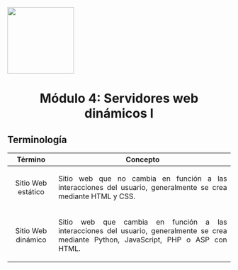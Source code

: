<p align="left">
  <img src="https://semanadelcannabis.cayetano.edu.pe/assets/img/logo-upch.png" width="150">
  <h1 align="center">Módulo 4: Servidores web dinámicos I</h1>
</p>

## Terminología

| Término  | Concepto  |
| :------------: | :------------: |
| Sitio Web estático  | <p align="justify">Sitio web que no cambia en función a las interacciones del usuario, generalmente se crea mediante HTML y CSS.</p>  |
| Sitio Web dinámico  | <p align="justify">Sitio web que cambia en función a las interacciones del usuario, generalmente se crea mediante Python, JavaScript, PHP o ASP con HTML.</p>  |
